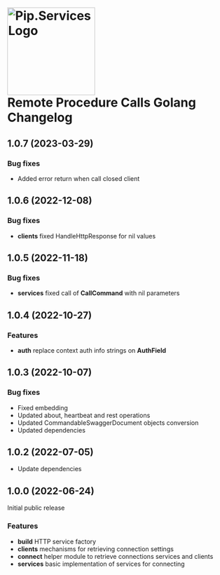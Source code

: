 # <img src="https://uploads-ssl.webflow.com/5ea5d3315186cf5ec60c3ee4/5edf1c94ce4c859f2b188094_logo.svg" alt="Pip.Services Logo" width="200"> <br/> Remote Procedure Calls Golang Changelog

## <a name="1.0.7"></a> 1.0.7 (2023-03-29)

### Bug fixes
- Added error return when call closed client
## <a name="1.0.6"></a> 1.0.6 (2022-12-08)
### Bug fixes

- **clients** fixed HandleHttpResponse for nil values
## <a name="1.0.5"></a> 1.0.5 (2022-11-18)

### Bug fixes
- **services** fixed call of **CallCommand** with nil parameters

## <a name="1.0.4"></a> 1.0.4 (2022-10-27)

### Features

- **auth** replace context auth info strings on **AuthField**

## <a name="1.0.3"></a> 1.0.3 (2022-10-07)

### Bug fixes

- Fixed embedding
- Updated about, heartbeat and rest operations
- Updated CommandableSwaggerDocument objects conversion
- Updated dependencies

## <a name="1.0.2"></a> 1.0.2 (2022-07-05)

- Update dependencies

## <a name="1.0.0"></a> 1.0.0 (2022-06-24) 

Initial public release

### Features

* **build** HTTP service factory
* **clients** mechanisms for retrieving connection settings
* **connect** helper module to retrieve connections services and clients
* **services** basic implementation of services for connecting

